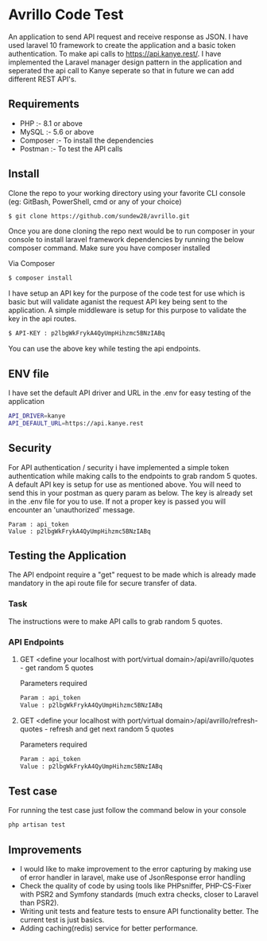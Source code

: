 # Avrillo Code Test

An application to send API request and receive response as JSON. I have used laravel 10 framework to create the application and a basic token authentication.
To make api calls to https://api.kanye.rest/. I have implemented the Laravel manager design pattern in the application and seperated the api call to Kanye seperate so that in future we can add different REST API's.

## Requirements

- PHP :- 8.1 or above
- MySQL :- 5.6 or above
- Composer :- To install the dependencies
- Postman :- To test the API calls

## Install

Clone the repo to your working directory using your favorite CLI console (eg: GitBash, PowerShell, cmd or any of your choice) 

```bash
$ git clone https://github.com/sundew28/avrillo.git
```

Once you are done cloning the repo next would be to run composer in your console to install laravel framework dependencies by running the below composer command. Make sure you have composer installed

Via Composer

```bash
$ composer install
```

I have setup an API key for the purpose of the code test for use which is basic but will validate aganist the request API key being sent to the application.
A simple middleware is setup for this purpose to validate the key in the api routes.

```bash
$ API-KEY : p2lbgWkFrykA4QyUmpHihzmc5BNzIABq
```
You can use the above key while testing the api endpoints.

## ENV file

I have set the default API driver and URL in the .env for easy testing of the application
```bash
API_DRIVER=kanye
API_DEFAULT_URL=https://api.kanye.rest
```

## Security

For API authentication / security i have implemented a simple token authentication while making calls to the endpoints to grab random 5 quotes. A default API key is setup for use as mentioned above. You will need to send this in your postman as query param as below. The key is already set in the .env file for you to use. If not a proper key is passed you will encounter an 'unauthorized' message.

```
Param : api_token
Value : p2lbgWkFrykA4QyUmpHihzmc5BNzIABq

```

## Testing the Application

The API endpoint require a "get" request to be made which is already made mandatory in the api route file for secure transfer of data.

### Task 

The instructions were to make API calls to grab random 5 quotes.

### API Endpoints

1) GET <define your localhost with port/virtual domain>/api/avrillo/quotes - get random 5 quotes

    Parameters required

    ```bash
    Param : api_token
    Value : p2lbgWkFrykA4QyUmpHihzmc5BNzIABq
    ```

2) GET <define your localhost with port/virtual domain>/api/avrillo/refresh-quotes - refresh and get next random 5 quotes

    Parameters required

    ```bash
    Param : api_token
    Value : p2lbgWkFrykA4QyUmpHihzmc5BNzIABq
    ```

## Test case

For running the test case just follow the command below in your console
```bash
php artisan test
```

## Improvements

- I would like to make improvement to the error capturing by making use of error handler in laravel, make use of JsonResponse error handling
- Check the quality of code by using tools like PHPsniffer, PHP-CS-Fixer with PSR2 and Symfony standards (much extra checks, closer to Laravel than PSR2).
- Writing unit tests and feature tests to ensure API functionality better. The current test is just basics.
- Adding caching(redis) service for better performance.

